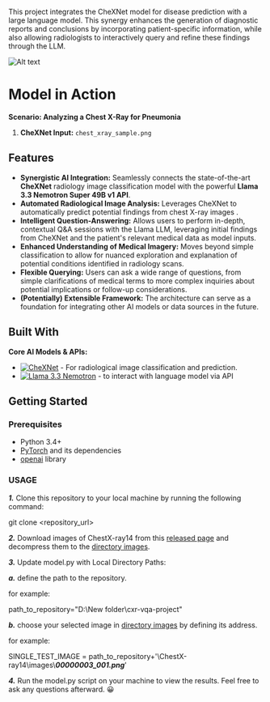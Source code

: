 
This project integrates the CheXNet model for disease prediction with a large language model. This synergy enhances the generation of diagnostic reports and conclusions by incorporating patient-specific information, while also allowing radiologists to interactively query and refine these findings through the LLM.

![Alt text](https://github.com/aminsistani5589/cheXNet/blob/master/image_0%20(1).png)

# Model in Action 

**Scenario: Analyzing a Chest X-Ray for Pneumonia**

1.  **CheXNet Input:** `chest_xray_sample.png`

## Features

*   **Synergistic AI Integration:** Seamlessly connects the state-of-the-art **CheXNet** radiology image classification model with the powerful **Llama 3.3 Nemotron Super 49B v1 API**.
*   **Automated Radiological Image Analysis:** Leverages CheXNet to automatically predict potential findings from chest X-ray images .
*   **Intelligent Question-Answering:** Allows users to perform in-depth, contextual Q&A sessions with the Llama LLM, leveraging initial findings from CheXNet and the patient's relevant medical data as model inputs.
*   **Enhanced Understanding of Medical Imagery:** Moves beyond simple classification to allow for nuanced exploration and explanation of potential conditions identified in radiology scans.
*   **Flexible Querying:** Users can ask a wide range of questions, from simple clarifications of medical terms to more complex inquiries about potential implications or follow-up considerations.
*   **(Potentially) Extensible Framework:** The architecture can serve as a foundation for integrating other AI models or data sources in the future.
  
## Built With

**Core AI Models & APIs:**
*   [![CheXNet](https://img.shields.io/badge/AI%20Model-CheXNet-blueviolet)](https://stanfordmlgroup.github.io/projects/chexnet/) - For radiological image classification and prediction.
*   [![Llama 3.3 Nemotron](https://img.shields.io/badge/LLM%20API-Llama%203.3%20Nemotron%20Super%2049B%20v1-brightgreen)](https://developer.nvidia.com/nemotron-3-8b) - to interact with language model via API

## Getting Started

### Prerequisites

*  Python 3.4+
*  [PyTorch](https://pytorch.org/) and its dependencies
*  [openai](https://pypi.org/project/openai/) library

### USAGE
***1.*** Clone this repository to your local machine by running the following command:

git clone <repository_url>

***2.*** Download images of ChestX-ray14 from this [released page](https://nihcc.app.box.com/v/ChestXray-NIHCC) and decompress them to the [directory images](https://github.com/Sinusealpha/cxr-vqa-project/tree/main/ChestX-ray14/images).

***3.*** Update model.py with Local Directory Paths:

***a.*** define the path to the repository.

for example:

path_to_repository="D:\\New folder\\cxr-vqa-project"

***b.*** choose your selected image in  [directory images](https://github.com/Sinusealpha/cxr-vqa-project/tree/main/ChestX-ray14/images) by defining its address.

for example:

SINGLE_TEST_IMAGE = path_to_repository+'\\ChestX-ray14\\images\\***00000003_001.png***'

***4.*** Run the model.py script on your machine to view the results. Feel free to ask any questions afterward. 😀



